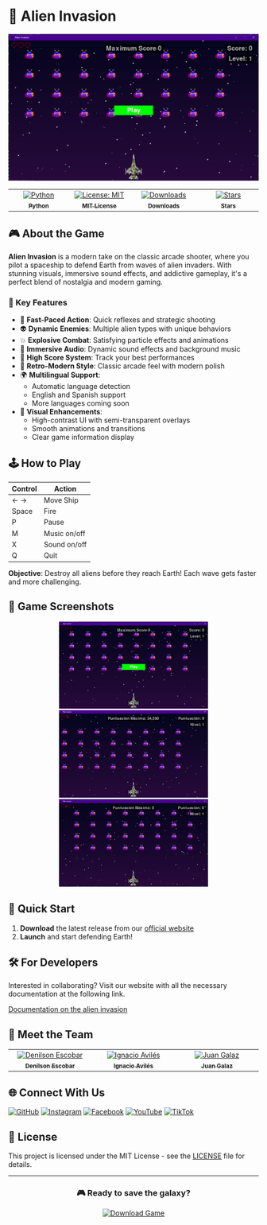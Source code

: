 # 👾 Alien Invasion

<div align="center">
  <img src="https://raw.githubusercontent.com/avilesxd/code-destroy-aliens/refs/heads/main/docs/images/game_start.png" alt="Alien Invasion Game" width="600"/>

  <table>
    <tbody>
      <tr>
        <td align="center" valign="top" width="14.28%">
          <a href="https://www.python.org/downloads/">
            <img src="https://img.shields.io/badge/python-3.8%2B-blue.svg" width="100px;" alt="Python"/><br />
            <sub><b>Python</b></sub>
          </a>
        </td>
        <td align="center" valign="top" width="14.28%">
          <a href="https://github.com/avilesxd/code-destroy-aliens/blob/main/LICENSE">
            <img src="https://img.shields.io/badge/License-MIT-yellow.svg" width="100px;" alt="License: MIT"/><br />
            <sub><b>MIT License</b></sub>
          </a>
        </td>
        <td align="center" valign="top" width="14.28%">
          <a href="https://github.com/avilesxd/code-destroy-aliens/releases">
            <img src="https://img.shields.io/github/downloads/avilesxd/code-destroy-aliens/total.svg" width="100px;" alt="Downloads"/><br />
            <sub><b>Downloads</b></sub>
          </a>
        </td>
        <td align="center" valign="top" width="14.28%">
          <a href="https://github.com/avilesxd/code-destroy-aliens/stargazers">
            <img src="https://img.shields.io/github/stars/avilesxd/code-destroy-aliens.svg" width="100px;" alt="Stars"/><br />
            <sub><b>Stars</b></sub>
          </a>
        </td>
      </tr>
    </tbody>
  </table>
</div>

## 🎮 About the Game

**Alien Invasion** is a modern take on the classic arcade shooter, where you
pilot a spaceship to defend Earth from waves of alien invaders. With stunning
visuals, immersive sound effects, and addictive gameplay, it's a perfect blend
of nostalgia and modern gaming.

### 🌟 Key Features

- 🚀 **Fast-Paced Action**: Quick reflexes and strategic shooting
- 👽 **Dynamic Enemies**: Multiple alien types with unique behaviors
- 💥 **Explosive Combat**: Satisfying particle effects and animations
- 🎵 **Immersive Audio**: Dynamic sound effects and background music
- 💯 **High Score System**: Track your best performances
- 🎨 **Retro-Modern Style**: Classic arcade feel with modern polish
- 🌍 **Multilingual Support**:
    - Automatic language detection
    - English and Spanish support
    - More languages coming soon
- 🎯 **Visual Enhancements**:
    - High-contrast UI with semi-transparent overlays
    - Smooth animations and transitions
    - Clear game information display

## 🕹️ How to Play

| Control | Action       |
| ------- | ------------ |
| ← →     | Move Ship    |
| Space   | Fire         |
| P       | Pause        |
| M       | Music on/off |
| X       | Sound on/off |
| Q       | Quit         |

**Objective**: Destroy all aliens before they reach Earth! Each wave gets faster
and more challenging.

## 📸 Game Screenshots

<div align="center">
  <img src="https://raw.githubusercontent.com/avilesxd/code-destroy-aliens/refs/heads/main/docs/images/game_start.png" alt="Start Screen" width="300"/>
  <img src="https://raw.githubusercontent.com/avilesxd/code-destroy-aliens/refs/heads/main/docs/images/game_score.png" alt="Gameplay" width="300"/>
  <img src="https://raw.githubusercontent.com/avilesxd/code-destroy-aliens/refs/heads/main/docs/images/game_over.png" alt="Game Over" width="300"/>
</div>

## 🚀 Quick Start

1. **Download** the latest release from our [official
   website][official_website_url]
2. **Launch** and start defending Earth!

## 🛠️ For Developers

Interested in collaborating? Visit our website with all the necessary
documentation at the following link.

[Documentation on the alien invasion][official_website_docs_url]

## 👥 Meet the Team

<table>
  <tbody>
    <tr>
    <td align="center" valign="top" width="14.28%"><a href="http://github.com/ESCOBAR741/"><img src="https://avatars.githubusercontent.com/ESCOBAR741" width="100px;" alt="Denilson Escobar"/><br /><sub><b>Denilson Escobar</b></sub></a></td>
    <td align="center" valign="top" width="14.28%"><a href="https://avilesxd.vercel.app/"><img src="https://avatars.githubusercontent.com/avilesxd" width="100px;" alt="Ignacio Avilés"/><br /><sub><b>Ignacio Avilés</b></sub></a></td>
    <td align="center" valign="top" width="14.28%"><a href="http://github.com/JGalaz7/"><img src="https://avatars.githubusercontent.com/JGalaz7" width="100px;" alt="Juan Galaz"/><br /><sub><b>Juan Galaz</b></sub></a></td>
    </tr>
  </tbody>
</table>

## 🌐 Connect With Us

[![GitHub](https://img.shields.io/badge/GitHub-100000?style=for-the-badge&logo=github&logoColor=white)][github_account]
[![Instagram](https://img.shields.io/badge/Instagram-E4405F?style=for-the-badge&logo=instagram&logoColor=white)][instagram_account]
[![Facebook](https://img.shields.io/badge/Facebook-1877F2?style=for-the-badge&logo=facebook&logoColor=white)][facebook_account]
[![YouTube](https://img.shields.io/badge/YouTube-FF0000?style=for-the-badge&logo=youtube&logoColor=white)][youtube_account]
[![TikTok](https://img.shields.io/badge/TikTok-000000?style=for-the-badge&logo=tiktok&logoColor=white)][tiktok_account]

## 📝 License

This project is licensed under the MIT License - see the [LICENSE](LICENSE.md)
file for details.

---

<div align="center">
  <h3>🎮 Ready to save the galaxy?</h3>
  <a href="https://avilesxd.github.io/code-destroy-aliens/">
    <img src="https://img.shields.io/badge/Download-Game-brightgreen?style=for-the-badge&logo=game-controller" alt="Download Game"/>
  </a>
</div>

<!-- GAME -->

[official_website_url]: https://avilesxd.github.io/code-destroy-aliens/
[official_website_docs_url]:
    https://avilesxd.github.io/code-destroy-aliens/docs/

<!-- SOCIAL MEDIA -->

[github_account]: http://github.com/avilesxd/
[instagram_account]: https://www.instagram.com/avilesxd/
[facebook_account]: https://www.facebook.com/ignacio.avilescardenasso
[youtube_account]: https://www.youtube.com/channel/UCYPsgamO7XeWOrXriOpJBqw
[tiktok_account]: https://www.tiktok.com/@chle_igns

